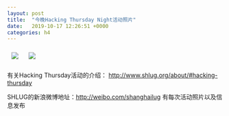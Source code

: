 ```yaml
---
layout: post
title:  "今晚Hacking Thursday Night活动照片"
date:   2019-10-17 12:26:51 +0000
categories: h4
---
```


[<img style='margin:10px;' src='/res2019q4/ja17.h4/ja17_2019_5400+08.1920p.jpg'>](/res2019q4/ja17.h4/ja17_2019_5400+08.JPG)
[<img style='margin:10px;' src='/res2019q4/ja17.h4/ja17_2020_3100+08.1920p.jpg'>](/res2019q4/ja17.h4/ja17_2020_3100+08.JPG)

有关Hacking Thursday活动的介绍：
http://www.shlug.org/about/#hacking-thursday

SHLUG的新浪微博地址：http://weibo.com/shanghailug 有每次活动照片以及信息发布


